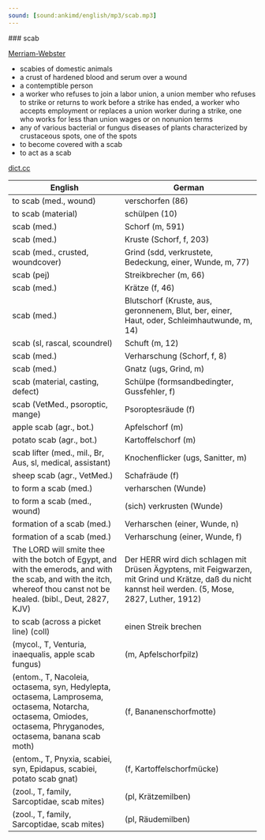 ```yaml
---
sound: [sound:ankimd/english/mp3/scab.mp3]
---
```


\### scab

[Merriam-Webster](https://www.merriam-webster.com/dictionary/scab)

- scabies of domestic animals
- a crust of hardened blood and serum over a wound
- a contemptible person
- a worker who refuses to join a labor union, a union member who refuses to strike or returns to work before a strike has ended, a worker who accepts employment or replaces a union worker during a strike, one who works for less than union wages or on nonunion terms
- any of various bacterial or fungus diseases of plants characterized by crustaceous spots, one of the spots
- to become covered with a scab
- to act as a scab

[dict.cc](https://www.dict.cc/scab)

| English        | German       |
| -------------- | ------------ |
| to scab (med., wound) | verschorfen (86) |
| to scab (material) | schülpen (10) |
| scab (med.) | Schorf (m, 591) |
| scab (med.) | Kruste (Schorf, f, 203) |
| scab (med., crusted, woundcover) | Grind (sdd, verkrustete, Bedeckung, einer, Wunde, m, 77) |
| scab (pej) | Streikbrecher (m, 66) |
| scab (med.) | Krätze (f, 46) |
| scab (med.) | Blutschorf (Kruste, aus, geronnenem, Blut, ber, einer, Haut, oder, Schleimhautwunde, m, 14) |
| scab (sl, rascal, scoundrel) | Schuft (m, 12) |
| scab (med.) | Verharschung (Schorf, f, 8) |
| scab (med.) | Gnatz (ugs, Grind, m) |
| scab (material, casting, defect) | Schülpe (formsandbedingter, Gussfehler, f) |
| scab (VetMed., psoroptic, mange) | Psoroptesräude (f) |
| apple scab (agr., bot.) | Apfelschorf (m) |
| potato scab (agr., bot.) | Kartoffelschorf (m) |
| scab lifter (med., mil., Br, Aus, sl, medical, assistant) | Knochenflicker (ugs, Sanitter, m) |
| sheep scab (agr., VetMed.) | Schafräude (f) |
| to form a scab (med.) | verharschen (Wunde) |
| to form a scab (med., wound) | (sich) verkrusten (Wunde) |
| formation of a scab (med.) | Verharschen (einer, Wunde, n) |
| formation of a scab (med.) | Verharschung (einer, Wunde, f) |
| The LORD will smite thee with the botch of Egypt, and with the emerods, and with the scab, and with the itch, whereof thou canst not be healed. (bibl., Deut, 2827, KJV) | Der HERR wird dich schlagen mit Drüsen Ägyptens, mit Feigwarzen, mit Grind und Krätze, daß du nicht kannst heil werden. (5, Mose, 2827, Luther, 1912) |
| to scab (across a picket line) (coll) | einen Streik brechen |
|  (mycol., T, Venturia, inaequalis, apple scab fungus) |  (m, Apfelschorfpilz) |
|  (entom., T, Nacoleia, octasema, syn, Hedylepta, octasema, Lamprosema, octasema, Notarcha, octasema, Omiodes, octasema, Phryganodes, octasema, banana scab moth) |  (f, Bananenschorfmotte) |
|  (entom., T, Pnyxia, scabiei, syn, Epidapus, scabiei, potato scab gnat) |  (f, Kartoffelschorfmücke) |
|  (zool., T, family, Sarcoptidae, scab mites) |  (pl, Krätzemilben) |
|  (zool., T, family, Sarcoptidae, scab mites) |  (pl, Räudemilben) |
